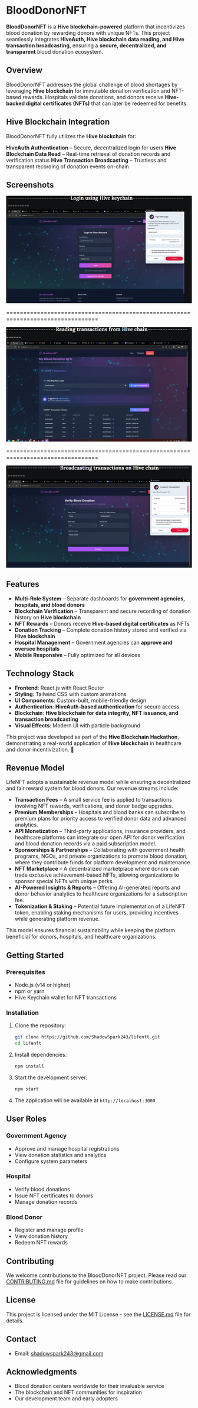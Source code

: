 # BloodDonorNFT

**BloodDonorNFT** is a **Hive blockchain-powered** platform that incentivizes blood donation by rewarding donors with unique NFTs. This project seamlessly integrates **HiveAuth, Hive blockchain data reading, and Hive transaction broadcasting**, ensuring a **secure, decentralized, and transparent** blood donation ecosystem.

## Overview
BloodDonorNFT addresses the global challenge of blood shortages by leveraging **Hive blockchain** for immutable donation verification and NFT-based rewards. Hospitals validate donations, and donors receive **Hive-backed digital certificates (NFTs)** that can later be redeemed for benefits.

## Hive Blockchain Integration

BloodDonorNFT fully utilizes the **Hive blockchain** for:

**HiveAuth Authentication** – Secure, decentralized login for users
**Hive Blockchain Data Read** – Real-time retrieval of donation records and verification status
**Hive Transaction Broadcasting** – Trustless and transparent recording of donation events on-chain

## Screenshots
![Screenshot 1](/photos/img1.png)

=================================================================================

![Screenshot 2](/photos/img2.png)

=================================================================================

![Screenshot 3](/photos/img3.png)

## Features
- **Multi-Role System** – Separate dashboards for **government agencies, hospitals, and blood donors**
- **Blockchain Verification** – Transparent and secure recording of donation history on **Hive blockchain**
- **NFT Rewards** – Donors receive **Hive-based digital certificates** as NFTs
- **Donation Tracking** – Complete donation history stored and verified via **Hive blockchain**
- **Hospital Management** – Government agencies can **approve and oversee hospitals**
- **Mobile Responsive** – Fully optimized for all devices

## Technology Stack
- **Frontend**: React.js with React Router
- **Styling**: Tailwind CSS with custom animations
- **UI Components**: Custom-built, mobile-friendly design
- **Authentication**: **HiveAuth-based authentication** for secure access
- **Blockchain**: **Hive blockchain for data integrity, NFT issuance, and transaction broadcasting**
- **Visual Effects**: Modern UI with particle background

This project was developed as part of the **Hive Blockchain Hackathon**, demonstrating a real-world application of **Hive blockchain** in healthcare and donor incentivization. 🚀

## Revenue Model  

LifeNFT adopts a sustainable revenue model while ensuring a decentralized and fair reward system for blood donors. Our revenue streams include:  

- **Transaction Fees** – A small service fee is applied to transactions involving NFT rewards, verifications, and donor badge upgrades.  
- **Premium Memberships** – Hospitals and blood banks can subscribe to premium plans for priority access to verified donor data and advanced analytics.  
- **API Monetization** – Third-party applications, insurance providers, and healthcare platforms can integrate our open API for donor verification and blood donation records via a paid subscription model.  
- **Sponsorships & Partnerships** – Collaborating with government health programs, NGOs, and private organizations to promote blood donation, where they contribute funds for platform development and maintenance.  
- **NFT Marketplace** – A decentralized marketplace where donors can trade exclusive achievement-based NFTs, allowing organizations to sponsor special NFTs with unique perks.  
- **AI-Powered Insights & Reports** – Offering AI-generated reports and donor behavior analytics to healthcare organizations for a subscription fee.  
- **Tokenization & Staking** – Potential future implementation of a LifeNFT token, enabling staking mechanisms for users, providing incentives while generating platform revenue.  

This model ensures financial sustainability while keeping the platform beneficial for donors, hospitals, and healthcare organizations.


## Getting Started

### Prerequisites

- Node.js (v14 or higher)
- npm or yarn
- Hive Keychain wallet for NFT transactions

### Installation

1. Clone the repository:
   ```bash
   git clone https://github.com/ShadowSpark243/lifenft.git
   cd lifenft
   ```

2. Install dependencies:
   ```bash
   npm install
   ```

3. Start the development server:
   ```bash
   npm start
   ```

4. The application will be available at `http://localhost:3000`


## User Roles

### Government Agency
- Approve and manage hospital registrations
- View donation statistics and analytics
- Configure system parameters

### Hospital
- Verify blood donations
- Issue NFT certificates to donors
- Manage donation records

### Blood Donor
- Register and manage profile
- View donation history
- Redeem NFT rewards


## Contributing

We welcome contributions to the BloodDonorNFT project. Please read our [CONTRIBUTING.md](CONTRIBUTING.md) file for guidelines on how to make contributions.

## License

This project is licensed under the MIT License - see the [LICENSE.md](LICENSE.md) file for details.

## Contact

- Email: shadowspark243@gmail.com

## Acknowledgments

- Blood donation centers worldwide for their invaluable service
- The blockchain and NFT communities for inspiration
- Our development team and early adopters
